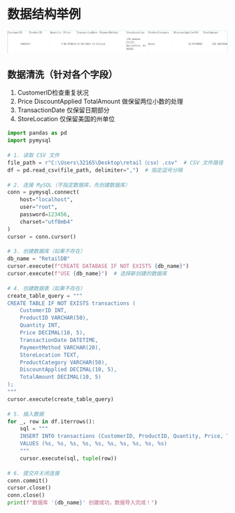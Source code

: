 # 数据结构举例
![数据示例](https://github.com/ilovescho-O-olsomuch/retail-transaction/blob/main/%E6%95%B0%E6%8D%AE%E7%A4%BA%E4%BE%8B.png)


## 数据清洗（针对各个字段）
1. CustomerID检查重复状况
2. Price DiscountApplied TotalAmount 做保留两位小数的处理
3. TransactionDate 仅保留日期部分
4. StoreLocation 仅保留美国的州单位

``` python 
import pandas as pd
import pymysql

# 1. 读取 CSV 文件
file_path = r"C:\Users\32165\Desktop\retail（csv）.csv"  # CSV 文件路径
df = pd.read_csv(file_path, delimiter=",")  # 指定逗号分隔

# 2. 连接 MySQL（不指定数据库，先创建数据库）
conn = pymysql.connect(
    host="localhost",
    user="root",
    password=123456,
    charset="utf8mb4"
)
cursor = conn.cursor()

# 3. 创建数据库（如果不存在）
db_name = "RetailDB"
cursor.execute(f"CREATE DATABASE IF NOT EXISTS {db_name}")
cursor.execute(f"USE {db_name}")  # 选择新创建的数据库

# 4. 创建数据表（如果不存在）
create_table_query = """
CREATE TABLE IF NOT EXISTS transactions (
    CustomerID INT,
    ProductID VARCHAR(50),
    Quantity INT,
    Price DECIMAL(10, 5),
    TransactionDate DATETIME,
    PaymentMethod VARCHAR(20),
    StoreLocation TEXT,
    ProductCategory VARCHAR(50),
    DiscountApplied DECIMAL(10, 5),
    TotalAmount DECIMAL(10, 5)
);
"""
cursor.execute(create_table_query)

# 5. 插入数据
for _, row in df.iterrows():
    sql = """
    INSERT INTO transactions (CustomerID, ProductID, Quantity, Price, TransactionDate, PaymentMethod, StoreLocation, ProductCategory, DiscountApplied, TotalAmount)
    VALUES (%s, %s, %s, %s, %s, %s, %s, %s, %s, %s)
    """
    cursor.execute(sql, tuple(row))

# 6. 提交并关闭连接
conn.commit()
cursor.close()
conn.close()
print(f"数据库 '{db_name}' 创建成功，数据导入完成！")
